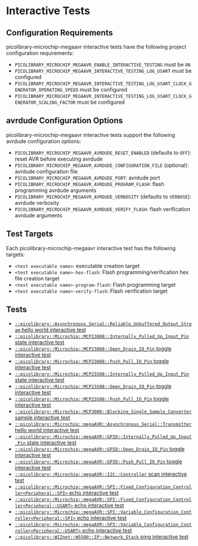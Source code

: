 # Interactive Tests

## Configuration Requirements
picolibrary-microchip-megaavr interactive tests have the following project configuration
requirements:
- `PICOLIBRARY_MICROCHIP_MEGAAVR_ENABLE_INTERACTIVE_TESTING` must be `ON`
- `PICOLIBRARY_MICROCHIP_MEGAAVR_INTERACTIVE_TESTING_LOG_USART` must be configured
- `PICOLIBRARY_MICROCHIP_MEGAAVR_INTERACTIVE_TESTING_LOG_USART_CLOCK_GENERATOR_OPERATING_SPEED`
  must be configured
- `PICOLIBRARY_MICROCHIP_MEGAAVR_INTERACTIVE_TESTING_LOG_USART_CLOCK_GENERATOR_SCALING_FACTOR`
  must be configured

## avrdude Configuration Options
picolibrary-microchip-megaavr interactive tests support the following avrdude
configuration options:
- `PICOLIBRARY_MICROCHIP_MEGAAVR_AVRDUDE_RESET_ENABLED` (defaults to `OFF`): reset AVR
  before executing avrdude
- `PICOLIBRARY_MICROCHIP_MEGAAVR_AVRDUDE_CONFIGURATION_FILE` (optional): avrdude
  configuration file
- `PICOLIBRARY_MICROCHIP_MEGAAVR_AVRDUDE_PORT`: avrdude port
- `PICOLIBRARY_MICROCHIP_MEGAAVR_AVRDUDE_PROGRAM_FLASH`: flash programming avrdude
  arguments
- `PICOLIBRARY_MICROCHIP_MEGAAVR_AVRDUDE_VERBOSITY` (defaults to `VERBOSE`): avrdude
  verbosity
- `PICOLIBRARY_MICROCHIP_MEGAAVR_AVRDUDE_VERIFY_FLASH`: flash verification avrdude
  arguments

## Test Targets
Each picolibrary-microchip-megaavr interactive test has the following targets:
- `<test executable name>`: executable creation target
- `<test executable name>-hex-flash`: Flash programming/verification hex file creation
  target
- `<test executable name>-program-flash`: Flash programming target
- `<test executable name>-verify-flash`: Flash verification target

## Tests
- [`::picolibrary::Asynchronous_Serial::Reliable_Unbuffered_Output_Stream` hello world interactive test](test-interactive/picolibrary/asynchronous_serial/reliable_unbuffered_output_stream/hello_world.md)
- [`::picolibrary::Microchip::MCP23008::Internally_Pulled_Up_Input_Pin` state interactive test](test-interactive/picolibrary/microchip/mcp23008/internally_pulled_up_input_pin/state.md)
- [`::picolibrary::Microchip::MCP23008::Open_Drain_IO_Pin` toggle interactive test](test-interactive/picolibrary/microchip/mcp23008/open_drain_io_pin/toggle.md)
- [`::picolibrary::Microchip::MCP23008::Push_Pull_IO_Pin` toggle interactive test](test-interactive/picolibrary/microchip/mcp23008/push_pull_io_pin/toggle.md)
- [`::picolibrary::Microchip::MCP23S08::Internally_Pulled_Up_Input_Pin` state interactive test](test-interactive/picolibrary/microchip/mcp23s08/internally_pulled_up_input_pin/state.md)
- [`::picolibrary::Microchip::MCP23S08::Open_Drain_IO_Pin` toggle interactive test](test-interactive/picolibrary/microchip/mcp23s08/open_drain_io_pin/toggle.md)
- [`::picolibrary::Microchip::MCP23S08::Push_Pull_IO_Pin` toggle interactive test](test-interactive/picolibrary/microchip/mcp23s08/push_pull_io_pin/toggle.md)
- [`::picolibrary::Microchip::MCP3008::Blocking_Single_Sample_Converter` sample interactive test](test-interactive/picolibrary/microchip/mcp3008/blocking_single_sample_converter/sample.md)
- [`::picolibrary::Microchip::megaAVR::Asynchronous_Serial::Transmitter` hello world interactive test](test-interactive/picolibrary/microchip/megaavr/asynchronous_serial/transmitter/hello_world.md)
- [`::picolibrary::Microchip::megaAVR::GPIO::Internally_Pulled_Up_Input_Pin` state interactive test](test-interactive/picolibrary/microchip/megaavr/gpio/internally_pulled_up_input_pin/state.md)
- [`::picolibrary::Microchip::megaAVR::GPIO::Open_Drain_IO_Pin` toggle interactive test](test-interactive/picolibrary/microchip/megaavr/gpio/open_drain_io_pin/toggle.md)
- [`::picolibrary::Microchip::megaAVR::GPIO::Push_Pull_IO_Pin` toggle interactive test](test-interactive/picolibrary/microchip/megaavr/gpio/push_pull_io_pin/toggle.md)
- [`::picolibrary::Microchip::megaAVR::I2C::Controller` scan interactive test](test-interactive/picolibrary/microchip/megaavr/i2c/controller/scan.md)
- [`::picolibrary::Microchip::megaAVR::SPI::Fixed_Configuration_Controller<Peripheral::SPI>` echo interactive test](test-interactive/picolibrary/microchip/megaavr/spi/fixed_configuration_controller-spi/echo.md)
- [`::picolibrary::Microchip::megaAVR::SPI::Fixed_Configuration_Controller<Peripheral::USART>` echo interactive test](test-interactive/picolibrary/microchip/megaavr/spi/fixed_configuration_controller-usart/echo.md)
- [`::picolibrary::Microchip::megaAVR::SPI::Variable_Configuration_Controller<Peripheral::SPI>` echo interactive test](test-interactive/picolibrary/microchip/megaavr/spi/variable_configuration_controller-spi/echo.md)
- [`::picolibrary::Microchip::megaAVR::SPI::Variable_Configuration_Controller<Peripheral::USART>` echo interactive test](test-interactive/picolibrary/microchip/megaavr/spi/variable_configuration_controller-usart/echo.md)
- [`::picolibrary::WIZnet::W5500::IP::Network_Stack` ping interactive test](test-interactive/picolibrary/wiznet/w5500/ip/network_stack/ping.md)
